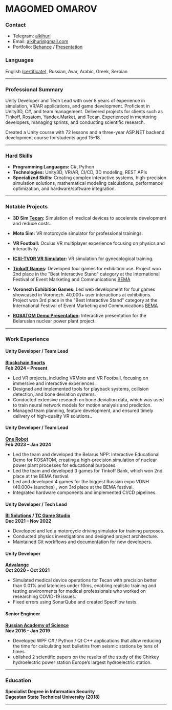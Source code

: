 # **MAGOMED OMAROV**

### **Contact**

- Telegram: [alkihuri](https://t.me/alkihuri)
- Email: [alkihuri@gmail.com](mailto:alkihuri@gmail.com)
- Portfolio: [Behance](https://www.behance.net/alkihuri) / [Presentation](https://www.canva.com/design/DAFXM4sg1js/96Dcw5otovRxzSQTQT9a1g/edit)

### **Languages**

English ([certificate](https://app.smalltalk2.me/cert/cde7ccb8)), Russian, Avar, Arabic, Greek, Serbian

---

### **Professional Summary**

Unity Developer and Tech Lead with over 8 years of experience in simulation, VR/AR applications, and game development. Proficient in Unity3D, C#, and team management. Delivered projects for clients such as Tinkoff, Rosatom, Yandex.Market, and Tecan. Experienced in mentoring developers, managing sprints, and conducting scientific research.

Created a Unity course with 72 lessons and a three-year ASP.NET backend development course for students aged 15–18.

---

### **Hard Skills**

- **Programming Languages:** C#, Python
- **Technologies:** Unity3D, VR/AR, CI/CD, 3D modeling, REST APIs
- **Specialized Skills:** Creating complex interactive systems, high-precision simulation solutions, mathematical modeling calculations, performance optimization, and hardware/software integration.

---

### **Notable Projects**

- **3D Sim [Tecan](https://advalange.com/clients/tecan/3dsim):** Simulation of medical devices to accelerate development and reduce costs.

- **Moto Sim:** VR motorcycle simulator for professional trainings.

- **VR Football:** Oculus VR multiplayer experience focusing on physics and interactivity.

- **[ICSI-TVOR VR Simulator](https://www.behance.net/gallery/177295841/VR-EMBRYO):** VR simulation for gynecological training.

- **[Tinkoff Games](https://www.behance.net/gallery/184411589/TINKOFF-ACTIVITIES):** Developed four games for exhibition use. Project won 2nd place in the "Best Interactive Stand" category at the International Festival of Event Marketing and Communications [BEMA](https://bemafestival.ru/winners/t-bank-integracziya-v-it-piknik/)

- **Voronezh Exhibition Games:** Led web development for four games showcased in Voronezh. 40,000+ user interactions at exhibitions. Project won 3rd place in the "Best Interactive Stand" category at the International Festival of Event Marketing and Communications [BEMA](https://bemafestival.ru/winners/vystavochnyj-stend-voronezhskoj-oblasti-na-forume-vystavke-rossiya-na-vdnh)

- **[ROSATOM Demo Presentation](https://www.behance.net/gallery/185208741/ROSATOM-Belarusian-Nuclear-Power-Plant-project):** Interactive presentation for the Belarusian nuclear power plant project.

---
 
### **Work Experience**

#### **Unity Developer / Team Lead**

**[Blockchain Sports](https://bcsports.io/)**  
**Feb 2024 – Present**

- Led VR projects, including VRMoto and VR Football, focusing on immersive and interactive experiences.
- Designed and implemented tools for playback systems, collision detection, and bone deviation systems.
- Conducted extensive research on bone deviation data, which was used to train neural network models for motion analysis and prediction.
- Managed team planning, feature development, and ensured timely delivery of high-quality VR solutions..


#### **Unity Developer / Team Lead**

**[One Robot](https://onerobot.pro/)**  
**Feb 2023 – Jan 2024**

- Led the team and developed the Belarus NPP: Interactive Educational Demo for ROSATOM, creating a high-precision simulation of nuclear power plant processes for educational purposes. 
- Led the team and developed 3 games for Tinkoff Bank, which won  2nd place at the BEMA festival.
- Led and developed 4 games for the biggest Russian expo VDNH (40.000+  launches) , won 3rd place at the BEMA festival.
- Integrated hardware components and implemented CI/CD pipelines.

#### **Unity Developer / Tech Lead**

**[BI Solutions](https://trace-x.ru/about/?ysclid=m8cy77x7q0679441658) / [TC Game Studio](https://tcgs.dev/)**  
**Dec 2021 – Nov 2022**

- Developed and led a motorcycle driving simulator for training purposes.
- Conducted physics investigations and designed project architecture.
- Maintained Git workflows and documentation for new developers.

#### **Unity Developer**

**[Advalange](https://advalange.com/clients/tecan/3dsim)**  
**Oct 2020 – Oct 2021**

- Simulated medical device operations for Tecan with precision better than 0.01% and latencies under 10ms, enabling realistic training and testing environments for medical professionals who worked on researching COVID-19 issues.
- Fixed errors using SonarQube and created SpecFlow tests. 

#### **Senior Engineer**

**[Russian Academy of Science](http://dbgsras.ru/)**  
**Nov 2016 – Jan 2019**

- Developed WPF C# / Python / Qt  C++ applications that allow reducing the time for calculating text bulletins from seismic stations by tens of times.
- ublished 2 scientific papers on the results of the study of the Chirkey hydroelectric power station Europe’s largest hydroelectric station.

---

### **Education**

**Specialist Degree in Information Security**  
**Dagestan State Technical University (2018)**

---


